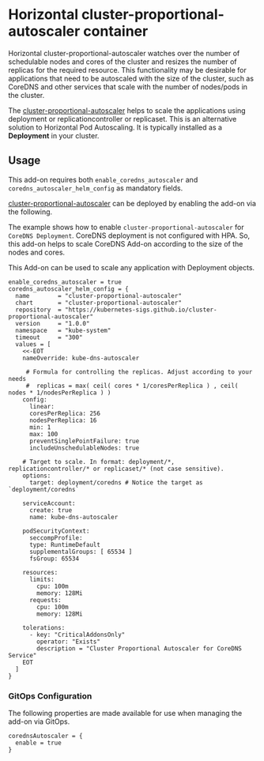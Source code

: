 # Horizontal cluster-proportional-autoscaler container

Horizontal cluster-proportional-autoscaler watches over the number of schedulable nodes and cores of the cluster and resizes the number of replicas for the required resource. This functionality may be desirable for applications that need to be autoscaled with the size of the cluster, such as CoreDNS and other services that scale with the number of nodes/pods in the cluster.

The [cluster-proportional-autoscaler](https://github.com/kubernetes-sigs/cluster-proportional-autoscaler) helps to scale the applications using deployment or replicationcontroller or replicaset. This is an alternative solution to Horizontal Pod Autoscaling.
It is typically installed as a **Deployment** in your cluster.

## Usage

This add-on requires both `enable_coredns_autoscaler` and `coredns_autoscaler_helm_config` as mandatory fields.

[cluster-proportional-autoscaler](https://github.com/aws-ia/terraform-aws-eks-blueprints/tree/main/modules/kubernetes-addons/cluster-proportional-autoscaler) can be deployed by enabling the add-on via the following.

The example shows how to enable `cluster-proportional-autoscaler` for `CoreDNS Deployment`. CoreDNS deployment is not configured with HPA. So, this add-on helps to scale CoreDNS Add-on according to the size of the nodes and cores.

This Add-on can be used to scale any application with Deployment objects.

```hcl
enable_coredns_autoscaler = true
coredns_autoscaler_helm_config = {
  name        = "cluster-proportional-autoscaler"
  chart       = "cluster-proportional-autoscaler"
  repository  = "https://kubernetes-sigs.github.io/cluster-proportional-autoscaler"
  version     = "1.0.0"
  namespace   = "kube-system"
  timeout     = "300"
  values = [
    <<-EOT
    nameOverride: kube-dns-autoscaler

     # Formula for controlling the replicas. Adjust according to your needs
     #  replicas = max( ceil( cores * 1/coresPerReplica ) , ceil( nodes * 1/nodesPerReplica ) )
    config:
      linear:
      coresPerReplica: 256
      nodesPerReplica: 16
      min: 1
      max: 100
      preventSinglePointFailure: true
      includeUnschedulableNodes: true

    # Target to scale. In format: deployment/*, replicationcontroller/* or replicaset/* (not case sensitive).
    options:
      target: deployment/coredns # Notice the target as `deployment/coredns`

    serviceAccount:
      create: true
      name: kube-dns-autoscaler

    podSecurityContext:
      seccompProfile:
      type: RuntimeDefault
      supplementalGroups: [ 65534 ]
      fsGroup: 65534

    resources:
      limits:
        cpu: 100m
        memory: 128Mi
      requests:
        cpu: 100m
        memory: 128Mi

    tolerations:
      - key: "CriticalAddonsOnly"
        operator: "Exists"
        description = "Cluster Proportional Autoscaler for CoreDNS Service"
    EOT
  ]
}
```

### GitOps Configuration

The following properties are made available for use when managing the add-on via GitOps.

```
corednsAutoscaler = {
  enable = true
}
```
